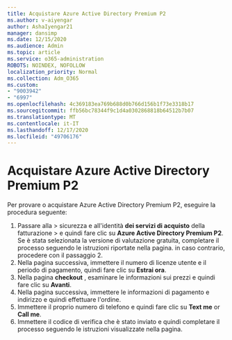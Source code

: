 ```yaml
---
title: Acquistare Azure Active Directory Premium P2
ms.author: v-aiyengar
author: AshaIyengar21
manager: dansimp
ms.date: 12/15/2020
ms.audience: Admin
ms.topic: article
ms.service: o365-administration
ROBOTS: NOINDEX, NOFOLLOW
localization_priority: Normal
ms.collection: Adm_O365
ms.custom:
- "9003942"
- "6997"
ms.openlocfilehash: 4c369183ea769b688d0b766d156b1f73e3318b17
ms.sourcegitcommit: ffb56bc78344f9c1d4a0302868818b64512b7b07
ms.translationtype: MT
ms.contentlocale: it-IT
ms.lasthandoff: 12/17/2020
ms.locfileid: "49706176"
---
```

# <a name="buy-azure-active-directory-premium-p2"></a>Acquistare Azure Active Directory Premium P2

Per provare o acquistare Azure Active Directory Premium P2, eseguire la procedura seguente:

1. Passare alla   >  sicurezza e all'identità **dei servizi di acquisto** della fatturazione  >  [](https://go.microsoft.com/fwlink/?linkid=2131946)e quindi fare clic su **Azure Active Directory Premium P2**.
Se è stata selezionata la versione di valutazione gratuita, completare il processo seguendo le istruzioni riportate nella pagina. in caso contrario, procedere con il passaggio 2.
1. Nella pagina successiva, immettere il numero di licenze utente e il periodo di pagamento, quindi fare clic su **Estrai ora**.
1. Nella pagina **checkout** , esaminare le informazioni sui prezzi e quindi fare clic su **Avanti**.
1. Nella pagina successiva, immettere le informazioni di pagamento e indirizzo e quindi effettuare l'ordine.
1. Immettere il proprio numero di telefono e quindi fare clic su **Text me** or **Call me**.
1. Immettere il codice di verifica che è stato inviato e quindi completare il processo seguendo le istruzioni visualizzate nella pagina.
